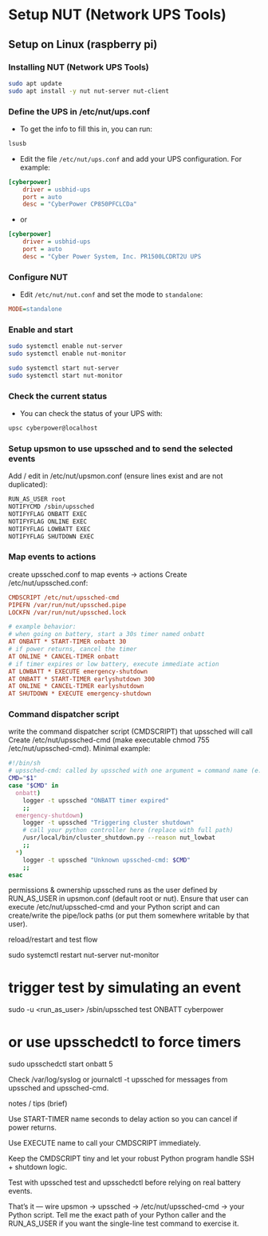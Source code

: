 # Setup NUT (Network UPS Tools)

## Setup on Linux (raspberry pi)

### Installing NUT (Network UPS Tools)

```bash
sudo apt update
sudo apt install -y nut nut-server nut-client
```

### Define the UPS in /etc/nut/ups.conf

- To get the info to fill this in, you can run:

```bash
lsusb
```

- Edit the file `/etc/nut/ups.conf` and add your UPS configuration. For example:

```ini
[cyberpower]
    driver = usbhid-ups
    port = auto
    desc = "CyberPower CP850PFCLCDa"
```

- or

```ini
[cyberpower]
    driver = usbhid-ups
    port = auto
    desc = "Cyber Power System, Inc. PR1500LCDRT2U UPS
```

### Configure NUT

- Edit `/etc/nut/nut.conf` and set the mode to `standalone`:

```ini
MODE=standalone
```

### Enable and start

```bash
sudo systemctl enable nut-server
sudo systemctl enable nut-monitor

sudo systemctl start nut-server
sudo systemctl start nut-monitor

```

### Check the current status

- You can check the status of your UPS with:

```bash
upsc cyberpower@localhost
```

### Setup upsmon to use upssched and to send the selected events

Add / edit in /etc/nut/upsmon.conf (ensure lines exist and are not duplicated):

```bash
RUN_AS_USER root
NOTIFYCMD /sbin/upssched
NOTIFYFLAG ONBATT EXEC
NOTIFYFLAG ONLINE EXEC
NOTIFYFLAG LOWBATT EXEC
NOTIFYFLAG SHUTDOWN EXEC
```

### Map events to actions

create upssched.conf to map events → actions
Create /etc/nut/upssched.conf:

```ini
CMDSCRIPT /etc/nut/upssched-cmd
PIPEFN /var/run/nut/upssched.pipe
LOCKFN /var/run/nut/upssched.lock

# example behavior:
# when going on battery, start a 30s timer named onbatt
AT ONBATT * START-TIMER onbatt 30
# if power returns, cancel the timer
AT ONLINE * CANCEL-TIMER onbatt
# if timer expires or low battery, execute immediate action
AT LOWBATT * EXECUTE emergency-shutdown
AT ONBATT * START-TIMER earlyshutdown 300
AT ONLINE * CANCEL-TIMER earlyshutdown
AT SHUTDOWN * EXECUTE emergency-shutdown
```

### Command dispatcher script

write the command dispatcher script (CMDSCRIPT) that upssched will call
Create /etc/nut/upssched-cmd (make executable chmod 755 /etc/nut/upssched-cmd). Minimal example:

```bash
#!/bin/sh
# upssched-cmd: called by upssched with one argument = command name (e.g. emergency-shutdown)
CMD="$1"
case "$CMD" in
  onbatt)
    logger -t upssched "ONBATT timer expired"
    ;;
  emergency-shutdown)
    logger -t upssched "Triggering cluster shutdown"
    # call your python controller here (replace with full path)
    /usr/local/bin/cluster_shutdown.py --reason nut_lowbat
    ;;
  *)
    logger -t upssched "Unknown upssched-cmd: $CMD"
    ;;
esac
```

permissions & ownership
upssched runs as the user defined by RUN_AS_USER in upsmon.conf (default root or nut). Ensure that user can execute /etc/nut/upssched-cmd and your Python script and can create/write the pipe/lock paths (or put them somewhere writable by that user).

reload/restart and test flow

sudo systemctl restart nut-server nut-monitor

# trigger test by simulating an event

sudo -u <run_as_user> /sbin/upssched test ONBATT cyberpower

# or use upsschedctl to force timers

sudo upsschedctl start onbatt 5

Check /var/log/syslog or journalctl -t upssched for messages from upssched and upssched-cmd.

notes / tips (brief)

Use START-TIMER name seconds to delay action so you can cancel if power returns.

Use EXECUTE name to call your CMDSCRIPT immediately.

Keep the CMDSCRIPT tiny and let your robust Python program handle SSH + shutdown logic.

Test with upssched test and upsschedctl before relying on real battery events.

That’s it — wire upsmon → upssched → /etc/nut/upssched-cmd → your Python script. Tell me the exact path of your Python caller and the RUN_AS_USER if you want the single-line test command to exercise it.

